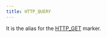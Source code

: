```yaml
---
title: HTTP_QUERY
---
```


It is the alias for the [HTTP_GET](/advanced/access-policy/marker/httpget) marker.